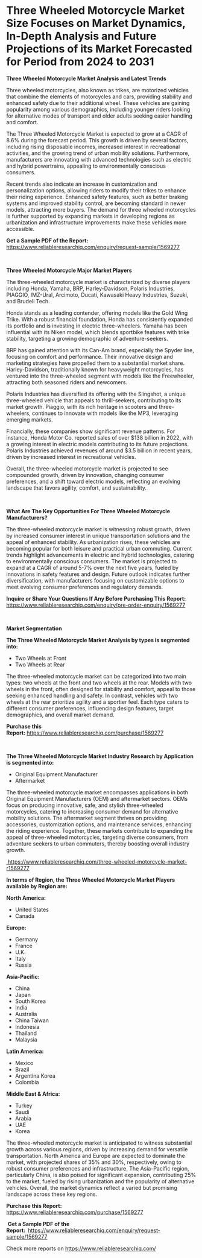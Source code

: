 <p><h1>Three Wheeled Motorcycle Market Size Focuses on Market Dynamics, In-Depth Analysis and Future Projections of its Market Forecasted for Period from 2024 to 2031</h1></p><p><strong>Three Wheeled Motorcycle Market Analysis and Latest Trends</strong></p>
<p><p>Three wheeled motorcycles, also known as trikes, are motorized vehicles that combine the elements of motorcycles and cars, providing stability and enhanced safety due to their additional wheel. These vehicles are gaining popularity among various demographics, including younger riders looking for alternative modes of transport and older adults seeking easier handling and comfort.</p><p>The Three Wheeled Motorcycle Market is expected to grow at a CAGR of 8.6% during the forecast period. This growth is driven by several factors, including rising disposable incomes, increased interest in recreational activities, and the growing trend of urban mobility solutions. Furthermore, manufacturers are innovating with advanced technologies such as electric and hybrid powertrains, appealing to environmentally conscious consumers.</p><p>Recent trends also indicate an increase in customization and personalization options, allowing riders to modify their trikes to enhance their riding experience. Enhanced safety features, such as better braking systems and improved stability control, are becoming standard in newer models, attracting more buyers. The demand for three wheeled motorcycles is further supported by expanding markets in developing regions as urbanization and infrastructure improvements make these vehicles more accessible.</p></p>
<p><strong>Get a Sample PDF of the Report:&nbsp;</strong> <a href="https://www.reliableresearchiq.com/enquiry/request-sample/1569277?utm_campaign=1102&utm_medium=2&utm_source=Github&utm_content=ia&utm_term=29122024&utm_id=three-wheeled-motorcycle">https://www.reliableresearchiq.com/enquiry/request-sample/1569277</a></p>
<p>&nbsp;</p>
<p><strong>Three Wheeled Motorcycle Major Market Players</strong></p>
<p><p>The three-wheeled motorcycle market is characterized by diverse players including Honda, Yamaha, BRP, Harley-Davidson, Polaris Industries, PIAGGIO, IMZ-Ural, Arcimoto, Ducati, Kawasaki Heavy Industries, Suzuki, and Brudeli Tech. </p><p>Honda stands as a leading contender, offering models like the Gold Wing Trike. With a robust financial foundation, Honda has consistently expanded its portfolio and is investing in electric three-wheelers. Yamaha has been influential with its Niken model, which blends sportbike features with trike stability, targeting a growing demographic of adventure-seekers.</p><p>BRP has gained attention with its Can-Am brand, especially the Spyder line, focusing on comfort and performance. Their innovative design and marketing strategies have propelled them to a substantial market share. Harley-Davidson, traditionally known for heavyweight motorcycles, has ventured into the three-wheeled segment with models like the Freewheeler, attracting both seasoned riders and newcomers.</p><p>Polaris Industries has diversified its offering with the Slingshot, a unique three-wheeled vehicle that appeals to thrill-seekers, contributing to its market growth. Piaggio, with its rich heritage in scooters and three-wheelers, continues to innovate with models like the MP3, leveraging emerging markets.</p><p>Financially, these companies show significant revenue patterns. For instance, Honda Motor Co. reported sales of over $138 billion in 2022, with a growing interest in electric models contributing to its future projections. Polaris Industries achieved revenues of around $3.5 billion in recent years, driven by increased interest in recreational vehicles. </p><p>Overall, the three-wheeled motorcycle market is projected to see compounded growth, driven by innovation, changing consumer preferences, and a shift toward electric models, reflecting an evolving landscape that favors agility, comfort, and sustainability.</p></p>
<p>&nbsp;</p>
<p><strong>What Are The Key Opportunities For Three Wheeled Motorcycle Manufacturers?</strong></p>
<p><p>The three-wheeled motorcycle market is witnessing robust growth, driven by increased consumer interest in unique transportation solutions and the appeal of enhanced stability. As urbanization rises, these vehicles are becoming popular for both leisure and practical urban commuting. Current trends highlight advancements in electric and hybrid technologies, catering to environmentally conscious consumers. The market is projected to expand at a CAGR of around 5-7% over the next five years, fueled by innovations in safety features and design. Future outlook indicates further diversification, with manufacturers focusing on customizable options to meet evolving consumer preferences and regulatory demands.</p></p>
<p><strong>Inquire or Share Your Questions If Any Before Purchasing This Report:</strong> <a href="https://www.reliableresearchiq.com/enquiry/pre-order-enquiry/1569277?utm_campaign=1102&utm_medium=2&utm_source=Github&utm_content=ia&utm_term=29122024&utm_id=three-wheeled-motorcycle">https://www.reliableresearchiq.com/enquiry/pre-order-enquiry/1569277</a></p>
<p>&nbsp;</p>
<p><strong>Market Segmentation</strong></p>
<p><strong>The Three Wheeled Motorcycle Market Analysis by types is segmented into:</strong></p>
<p><ul><li>Two Wheels at Front</li><li>Two Wheels at Rear</li></ul></p>
<p><p>The three-wheeled motorcycle market can be categorized into two main types: two wheels at the front and two wheels at the rear. Models with two wheels in the front, often designed for stability and comfort, appeal to those seeking enhanced handling and safety. In contrast, vehicles with two wheels at the rear prioritize agility and a sportier feel. Each type caters to different consumer preferences, influencing design features, target demographics, and overall market demand.</p></p>
<p><strong>Purchase this Report:&nbsp;</strong><a href="https://www.reliableresearchiq.com/purchase/1569277?utm_campaign=1102&utm_medium=2&utm_source=Github&utm_content=ia&utm_term=29122024&utm_id=three-wheeled-motorcycle">https://www.reliableresearchiq.com/purchase/1569277</a></p>
<p>&nbsp;</p>
<p><strong>The Three Wheeled Motorcycle Market Industry Research by Application is segmented into:</strong></p>
<p><ul><li>Original Equipment Manufacturer</li><li>Aftermarket</li></ul></p>
<p><p>The three-wheeled motorcycle market encompasses applications in both Original Equipment Manufacturers (OEM) and aftermarket sectors. OEMs focus on producing innovative, safe, and stylish three-wheeled motorcycles, catering to increasing consumer demand for alternative mobility solutions. The aftermarket segment thrives on providing accessories, customization options, and maintenance services, enhancing the riding experience. Together, these markets contribute to expanding the appeal of three-wheeled motorcycles, targeting diverse consumers, from adventure seekers to urban commuters, thereby boosting overall industry growth.</p></p>
<p><a href="https://www.reliableresearchiq.com/three-wheeled-motorcycle-market-r1569277?utm_campaign=1102&utm_medium=2&utm_source=Github&utm_content=ia&utm_term=29122024&utm_id=three-wheeled-motorcycle">&nbsp;https://www.reliableresearchiq.com/three-wheeled-motorcycle-market-r1569277</a></p>
<p><strong>In terms of Region, the Three Wheeled Motorcycle Market Players available by Region are:</strong></p>
<p>
    <p> <strong> North America: </strong>
        <ul>
            <li>United States</li>
            <li>Canada</li>
        </ul>
        </p> 
    <p> <strong> Europe: </strong>
        <ul>
            <li>Germany</li>
            <li>France</li>
            <li>U.K.</li>
            <li>Italy</li>
            <li>Russia</li>
        </ul>
        </p> 
    <p> <strong> Asia-Pacific: </strong>
        <ul>
            <li>China</li>
            <li>Japan</li>
            <li>South Korea</li>
            <li>India</li>
            <li>Australia</li>
            <li>China Taiwan</li>
            <li>Indonesia</li>
            <li>Thailand</li>
            <li>Malaysia</li>
        </ul>
        </p> 
    <p> <strong> Latin America: </strong>
        <ul>
            <li>Mexico</li>
            <li>Brazil</li>
            <li>Argentina Korea</li>
            <li>Colombia</li>
        </ul>
        </p> 
    <p> <strong> Middle East & Africa: </strong>
        <ul>
            <li>Turkey</li>
            <li>Saudi</li>
            <li>Arabia</li>
            <li>UAE</li>
            <li>Korea</li>
        </ul>
    </p>
    </p>
<p><p>The three-wheeled motorcycle market is anticipated to witness substantial growth across various regions, driven by increasing demand for versatile transportation. North America and Europe are expected to dominate the market, with projected shares of 35% and 30%, respectively, owing to robust consumer preferences and infrastructure. The Asia-Pacific region, particularly China, is also poised for significant expansion, contributing 25% to the market, fueled by rising urbanization and the popularity of alternative vehicles. Overall, the market dynamics reflect a varied but promising landscape across these key regions.</p></p>
<p><strong>Purchase this Report: </strong><a href="https://www.reliableresearchiq.com/purchase/1569277?utm_campaign=1102&utm_medium=2&utm_source=Github&utm_content=ia&utm_term=29122024&utm_id=three-wheeled-motorcycle">https://www.reliableresearchiq.com/purchase/1569277</a></p>
<p>&nbsp;<strong>Get a Sample PDF of the Report:&nbsp;&nbsp;</strong><a href="https://www.reliableresearchiq.com/enquiry/request-sample/1569277?utm_campaign=1102&utm_medium=2&utm_source=Github&utm_content=ia&utm_term=29122024&utm_id=three-wheeled-motorcycle">https://www.reliableresearchiq.com/enquiry/request-sample/1569277</a></p>
<p><strong></strong></p>
<p>Check more reports on <a href="https://www.reliableresearchiq.com/?utm_campaign=1102&utm_medium=2&utm_source=Github&utm_content=ia&utm_term=29122024&utm_id=three-wheeled-motorcycle">https://www.reliableresearchiq.com/</a></p>